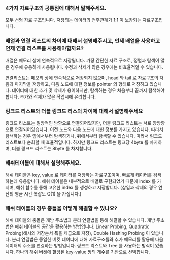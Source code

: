 ### 4가지 자료구조의 공통점에 대해서 말해주세요.

모두 선형 자료 구조입니다. 저장되는 데이터의 전후관계가 1:1 이 보장되는 자료구조입니다.

### 배열과 연결 리스트의 차이에 대해서 설명해주시고, 언제 배열을 사용하고 언제 연결 리스트를 사용해야할까요?

배열은 메모리 상에 연속적으로 저장됩니다. 가장 간단한 자료 구조로, 정렬과 탐색이 많은 경우에 유용하게 사용됩니다. 수정과 삭제가 많은 경우에는 비효율적일 수 있습니다.

연결리스트는 메모리 상에 연속적으로 저장되지 않으며, head 와 tail 로 자료구조의 처음과 마지막을 저장하고, 다음 노드에 대한 정보를 pointer 의 형태로 저장하고 있습니다. 데이터에 대한 추가 및 삭제가 용이하지만, 탐색하는 경우 처음부터 끝까지 탐색해야합니다. 추가와 삭제가 많은 작업시에 유리합니다.

### 링크드 리스트와 더블 링크드 리스의 차이에 대해서 설명해주세요

링크드 리스트는 일방적인 방향으로 연결되어있지만, 더블 링크드 리스트는 서로 양방향으로 연결되어있습니다. 이전 노드와 다음 노드에 대한 정보를 가지고 있습니다. 따라서 탐색하는 경우 앞에서부터 탐색하거나, 뒤에서부터 탐색할 수 있습니다. 따라서 링크드 리스트보다 순회할 때 효율적입니다. 하지만 링크드 리스트는 링크당 4byte 를 차지하며, 더블 링크드 리스트는 8byte 를 차지합니다.

### 해쉬테이블에 대해서 설명해주세요.

해쉬 테이블은 key, value 로 데이터를 저장하는 자료구조이며, 빠르게 데이터를 검색하는데 유용합니다. 해쉬 테이블은 내부적으로 배열로 구현되었기 때문에 index 를 가지며, 해쉬 함수를 통해 고유한 index 를 생성하고 저장합니다. (삽입과 삭제의 경우 연산의 평균 시간 복잡도 O(1) 을 가집니다.)

### 해쉬 테이블의 경우 충돌을 어떻게 해결할 수 있나요?

해쉬 테이블의 충돌은 개방 주소법과 분리 연결법을 통해 해결할 수 있습니다. 개방 주소법은 해쉬 테이블의 공간을 활용하는 방법입니다. Linear Probing, Quadratic Probing(해시의 저장순서 폭을 제곱으로 저장), Double Hashing Probing 이 있습니다. 분리 연결법은 동일한 버킷 데이터에 대해 자료구조를와 추가 메모리를 활용해 다음 데이터의 주소를 연결하는 방법입니다. 링크드 리스트와 Tree 를 사용하는 방식이 있습니다. 하나의 해쉬 버켓에 할당된 key-value 쌍의 개수를 기반으로 선택합니다.
